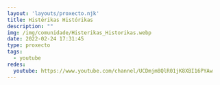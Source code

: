 ```yaml
---
layout: 'layouts/proxecto.njk'
title: Histérikas Histórikas
description: ""
img: /img/comunidade/Histerikas_Historikas.webp
date: 2022-02-24 17:31:45
type: proxecto
tags:
  - youtube
redes:
  youtube: https://www.youtube.com/channel/UCDmjm8QlR01jK8XBI16PYAw
---
```

